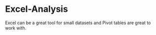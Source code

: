 # Excel-Analysis
Excel can be a great tool for small datasets and Pivot tables are great to work with.
